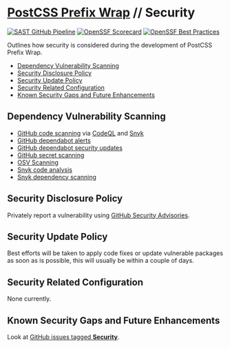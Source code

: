 # [PostCSS Prefix Wrap](./README.md) // Security

[![SAST GitHub Pipeline](https://img.shields.io/github/actions/workflow/status/dbtedman/postcss-prefixwrap/sast.yml?branch=main&style=for-the-badge&logo=github&label=sast)](https://github.com/dbtedman/postcss-prefixwrap/actions/workflows/sast.yml)
[![OpenSSF Scorecard](https://api.securityscorecards.dev/projects/github.com/dbtedman/postcss-prefixwrap/badge?style=for-the-badge)](https://api.securityscorecards.dev/projects/github.com/dbtedman/postcss-prefixwrap)
[![OpenSSF Best Practices](https://bestpractices.coreinfrastructure.org/projects/6622/badge)](https://bestpractices.coreinfrastructure.org/projects/6622)

Outlines how security is considered during the development of PostCSS Prefix Wrap.

-   [Dependency Vulnerability Scanning](#dependency-vulnerability-scanning)
-   [Security Disclosure Policy](#security-disclosure-policy)
-   [Security Update Policy](#security-update-policy)
-   [Security Related Configuration](#security-related-configuration)
-   [Known Security Gaps and Future Enhancements](#known-security-gaps-and-future-enhancements)

## Dependency Vulnerability Scanning

-   [GitHub code scanning](https://docs.github.com/en/code-security/code-scanning/automatically-scanning-your-code-for-vulnerabilities-and-errors/about-code-scanning) via [CodeQL](https://codeql.github.com) and [Snyk](https://snyk.io)
-   [GitHub dependabot alerts](https://docs.github.com/en/code-security/dependabot/dependabot-alerts/about-dependabot-alerts)
-   [GitHub dependabot security updates](https://docs.github.com/en/code-security/dependabot/dependabot-security-updates/about-dependabot-security-updates)
-   [GitHub secret scanning](https://docs.github.com/en/code-security/secret-scanning/about-secret-scanning)
-   [OSV Scanning](https://osv.dev/)
-   [Snyk code analysis](https://snyk.io/product/snyk-code/)
-   [Snyk dependency scanning](https://snyk.io/product/open-source-security-management/)

## Security Disclosure Policy

Privately report a vulnerability using [GitHub Security Advisories](https://github.com/dbtedman/postcss-prefixwrap/security/advisories).

## Security Update Policy

Best efforts will be taken to apply code fixes or update vulnerable packages as soon as is possible, this will usually be within a couple of days.

## Security Related Configuration

None currently.

## Known Security Gaps and Future Enhancements

Look at [GitHub issues tagged **Security**](https://github.com/dbtedman/postcss-prefixwrap/labels/security).
